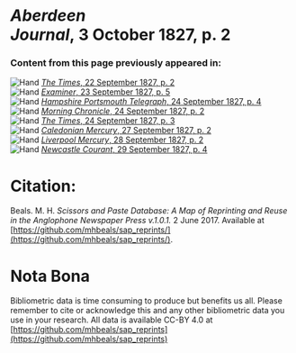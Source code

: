 # *Aberdeen Journal*, 3 October 1827, p. 2  
  
### Content from this page previously appeared in:  
![Hand](http://scissorsandpaste.net/wp-content/uploads/2017/06/smallhandpointer.png) [*The Times*, 22 September 1827, p. 2](https://mhbeals.github.io/sap_html/The-Times/The-Times-22-September-1827-p-2)  
![Hand](http://scissorsandpaste.net/wp-content/uploads/2017/06/smallhandpointer.png) [*Examiner*, 23 September 1827, p. 5](https://mhbeals.github.io/sap_html/Examiner/Examiner-23-September-1827-p-5)  
![Hand](http://scissorsandpaste.net/wp-content/uploads/2017/06/smallhandpointer.png) [*Hampshire Portsmouth Telegraph*, 24 September 1827, p. 4](https://mhbeals.github.io/sap_html/Hampshire-Portsmouth-Telegraph/Hampshire-Portsmouth-Telegraph-24-September-1827-p-4)  
![Hand](http://scissorsandpaste.net/wp-content/uploads/2017/06/smallhandpointer.png) [*Morning Chronicle*, 24 September 1827, p. 2](https://mhbeals.github.io/sap_html/Morning-Chronicle/Morning-Chronicle-24-September-1827-p-2)  
![Hand](http://scissorsandpaste.net/wp-content/uploads/2017/06/smallhandpointer.png) [*The Times*, 24 September 1827, p. 3](https://mhbeals.github.io/sap_html/The-Times/The-Times-24-September-1827-p-3)  
![Hand](http://scissorsandpaste.net/wp-content/uploads/2017/06/smallhandpointer.png) [*Caledonian Mercury*, 27 September 1827, p. 2](https://mhbeals.github.io/sap_html/Caledonian-Mercury/Caledonian-Mercury-27-September-1827-p-2)  
![Hand](http://scissorsandpaste.net/wp-content/uploads/2017/06/smallhandpointer.png) [*Liverpool Mercury*, 28 September 1827, p. 2](https://mhbeals.github.io/sap_html/Liverpool-Mercury/Liverpool-Mercury-28-September-1827-p-2)  
![Hand](http://scissorsandpaste.net/wp-content/uploads/2017/06/smallhandpointer.png) [*Newcastle Courant*, 29 September 1827, p. 4](https://mhbeals.github.io/sap_html/Newcastle-Courant/Newcastle-Courant-29-September-1827-p-4)  


# Citation: 

Beals. M. H. *Scissors and Paste Database: A Map of Reprinting and Reuse in the Anglophone Newspaper Press v.1.0.1.* 2 June 2017. Available at [https://github.com/mhbeals/sap_reprints/](https://github.com/mhbeals/sap_reprints/). 

# Nota Bona

Bibliometric data is time consuming to produce but benefits us all. Please remember to cite or acknowledge this and any other bibliometric data you use in your research. All data is available CC-BY 4.0 at [https://github.com/mhbeals/sap_reprints](https://github.com/mhbeals/sap_reprints)